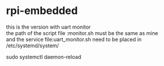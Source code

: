 # rpi-embedded
this is the version with uart monitor <br/>
the path of the script file :monitor.sh must be the same as mine <br/>
and the service file:uart_monitor.sh need to be placed in /etc/systemd/system/ <br/>

sudo systemctl daemon-reload <br/>



